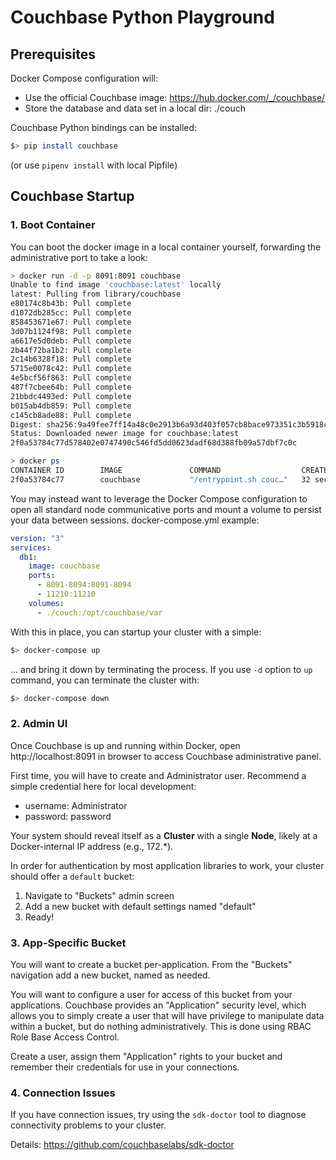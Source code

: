 # Couchbase Python Playground

## Prerequisites

Docker Compose configuration will:
* Use the official Couchbase image: https://hub.docker.com/_/couchbase/
* Store the database and data set in a local dir: ./couch

Couchbase Python bindings can be installed:
```bash
$> pip install couchbase
```
(or use `pipenv install` with local Pipfile)

## Couchbase Startup

### 1. Boot Container
You can boot the docker image in a local container yourself, forwarding
the administrative port to take a look:

```bash
> docker run -d -p 8091:8091 couchbase
Unable to find image 'couchbase:latest' locally
latest: Pulling from library/couchbase
e80174c8b43b: Pull complete
d1072db285cc: Pull complete
858453671e67: Pull complete
3d07b1124f98: Pull complete
a6617e5d0deb: Pull complete
2b44f72ba1b2: Pull complete
2c14b6328f18: Pull complete
5715e0078c42: Pull complete
4e5bcf56f863: Pull complete
487f7cbee64b: Pull complete
21bbdc4493ed: Pull complete
b015ab4db859: Pull complete
c145cb8ade88: Pull complete
Digest: sha256:9a49fee7ff14a48c0e2913b6a93d403f057cb8bace973351c3b5918c775a30f0
Status: Downloaded newer image for couchbase:latest
2f0a53784c77d578402e0747490c546fd5dd0623dadf68d388fb09a57dbf7c0c

> docker ps
CONTAINER ID        IMAGE               COMMAND                  CREATED             STATUS              PORTS                                                                                NAMES
2f0a53784c77        couchbase           "/entrypoint.sh couc…"   32 seconds ago      Up 30 seconds       8092-8096/tcp, 11207/tcp, 11210-11211/tcp, 0.0.0.0:8091->8091/tcp, 18091-18096/tcp   confident_hamilton
```

You may instead want to leverage the Docker Compose configuration to open all standard node communicative ports and mount a volume to persist your data between sessions. docker-compose.yml example:

```yaml
version: "3"
services:
  db1:
    image: couchbase
    ports:
      - 8091-8094:8091-8094
      - 11210:11210
    volumes:
      - ./couch:/opt/couchbase/var
```

With this in place, you can startup your cluster with a simple:

```bash
$> docker-compose up
```

... and bring it down by terminating the process. If you use `-d` option to `up` command, you can terminate the cluster with:

```bash
$> docker-compose down
```

### 2. Admin UI

Once Couchbase is up and running within Docker, open http://localhost:8091 in browser to access Couchbase administrative panel.

First time, you will have to create and Administrator user. Recommend a simple credential here for local development:
* username: Administrator
* password: password

Your system should reveal itself as a **Cluster** with a single **Node**, likely at a Docker-internal IP address (e.g., 172.*).

In order for authentication by most application libraries to work, your cluster should offer a `default` bucket:

1. Navigate to "Buckets" admin screen
1. Add a new bucket with default settings named "default"
1. Ready!

### 3. App-Specific Bucket

You will want to create a bucket per-application. From the "Buckets" navigation add a new bucket, named as needed.

You will want to configure a user for access of this bucket from your applications. Couchbase provides an "Application" security level, which allows you to simply create a user that will have privilege to manipulate data within a bucket, but do nothing administratively. This is done using RBAC Role Base Access Control.

Create a user, assign them "Application" rights to your bucket and remember their credentials for use in your connections.


### 4. Connection Issues

If you have connection issues, try using the `sdk-doctor` tool to diagnose connectivity problems to your cluster.

Details: https://github.com/couchbaselabs/sdk-doctor 

